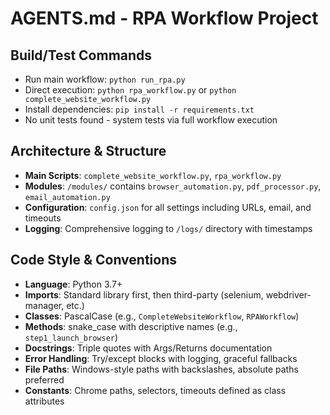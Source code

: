 # AGENTS.md - RPA Workflow Project

## Build/Test Commands
- Run main workflow: `python run_rpa.py`
- Direct execution: `python rpa_workflow.py` or `python complete_website_workflow.py`
- Install dependencies: `pip install -r requirements.txt`
- No unit tests found - system tests via full workflow execution

## Architecture & Structure
- **Main Scripts**: `complete_website_workflow.py`, `rpa_workflow.py`
- **Modules**: `/modules/` contains `browser_automation.py`, `pdf_processor.py`, `email_automation.py`
- **Configuration**: `config.json` for all settings including URLs, email, and timeouts
- **Logging**: Comprehensive logging to `/logs/` directory with timestamps

## Code Style & Conventions
- **Language**: Python 3.7+
- **Imports**: Standard library first, then third-party (selenium, webdriver-manager, etc.)
- **Classes**: PascalCase (e.g., `CompleteWebsiteWorkflow`, `RPAWorkflow`)
- **Methods**: snake_case with descriptive names (e.g., `step1_launch_browser`)
- **Docstrings**: Triple quotes with Args/Returns documentation
- **Error Handling**: Try/except blocks with logging, graceful fallbacks
- **File Paths**: Windows-style paths with backslashes, absolute paths preferred
- **Constants**: Chrome paths, selectors, timeouts defined as class attributes
